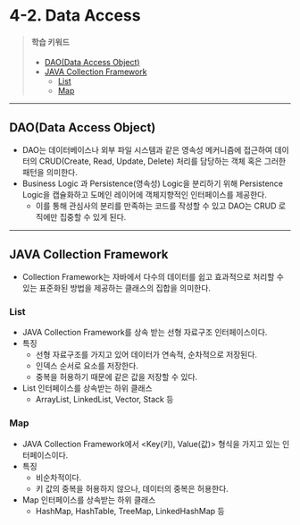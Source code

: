 # 4-2. Data Access

> #### 학습 키워드
>
> * [DAO(Data Access Object)](4-2.-data-access.md#dao-data-access-object)
> * [JAVA Collection Framework](4-2.-data-access.md#java-collection-framework)
>   * [List](4-2.-data-access.md#list)
>   * [Map](4-2.-data-access.md#map)

***

## DAO(Data Access Object)

* DAO는 데이터베이스나 외부 파일 시스템과 같은 영속성 메커니즘에 접근하여 데이터의 CRUD(Create, Read, Update, Delete) 처리를 담당하는 객체 혹은 그러한 패턴을 의미한다.
* Business Logic 과 Persistence(영속성) Logic을 분리하기 위해 Persistence Logic을 캡슐화하고 도메인 레이어에 객체지향적인 인터페이스를 제공한다.
  * 이를 통해 관심사의 분리를 만족하는 코드를 작성할 수 있고 DAO는 CRUD 로직에만 집중할 수 있게 된다.

***

## JAVA Collection Framework

* Collection Framework는 자바에서 다수의 데이터를 쉽고 효과적으로 처리할 수 있는 표준화된 방법을 제공하는 클래스의 집합을 의미한다.

### List

* JAVA Collection Framework를 상속 받는 선형 자료구조 인터페이스이다.
* 특징
  * 선형 자료구조를 가지고 있어 데이터가 연속적, 순차적으로 저장된다.
  * 인덱스 순서로 요소를 저장한다.
  * 중복을 허용하기 때문에 같은 값을 저장할 수 있다.
* List 인터페이스를 상속받는 하위 클래스
  * ArrayList, LinkedList, Vector, Stack 등

### Map

* JAVA Collection Framework에서 \<Key(키), Value(값)> 형식을 가지고 있는 인터페이스이다.
* 특징
  * 비순차적이다.
  * 키 값의 중복을 허용하지 않으나, 데이터의 중복은 허용한다.
* Map 인터페이스를 상속받는 하위 클래스
  * HashMap, HashTable, TreeMap, LinkedHashMap 등
